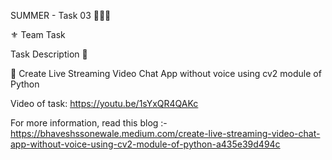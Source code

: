 SUMMER - Task 03 👨🏻‍💻 

⚜️ Team Task

Task Description 📄

📌 Create Live Streaming Video Chat App without voice using cv2 module of Python

Video of task: 
https://youtu.be/1sYxQR4QAKc

For more information, read this blog :- 
https://bhaveshssonewale.medium.com/create-live-streaming-video-chat-app-without-voice-using-cv2-module-of-python-a435e39d494c
